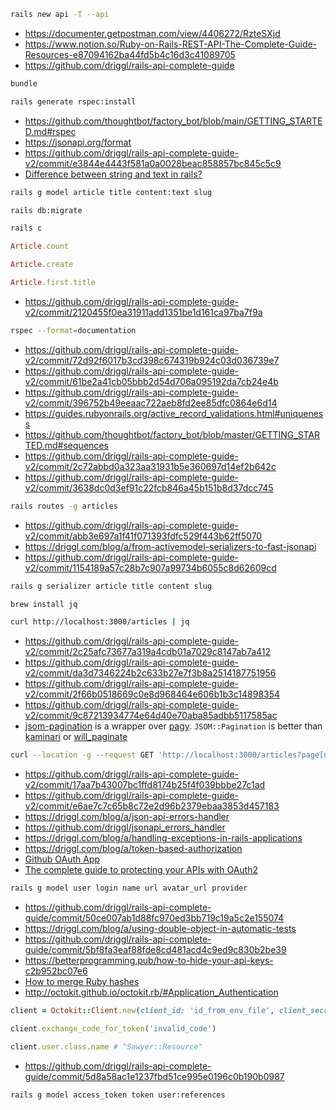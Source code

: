 ```bash
rails new api -T --api
```

- https://documenter.getpostman.com/view/4406272/RzteSXjd
- https://www.notion.so/Ruby-on-Rails-REST-API-The-Complete-Guide-Resources-e87094162ba44fd5b4c16d3c41089705
- https://github.com/driggl/rails-api-complete-guide

```bash
bundle
```

```bash
rails generate rspec:install
```

- https://github.com/thoughtbot/factory_bot/blob/main/GETTING_STARTED.md#rspec
- https://jsonapi.org/format
- https://github.com/driggl/rails-api-complete-guide-v2/commit/e3844e4443f581a0a0028beac858857bc845c5c9
- [Difference between string and text in rails?](https://stackoverflow.com/a/3354452)

```bash
rails g model article title content:text slug
```

```bash
rails db:migrate
```

```bash
rails c
```

```ruby
Article.count
```

```ruby
Article.create
```

```ruby
Article.first.title
```

- https://github.com/driggl/rails-api-complete-guide-v2/commit/2120455f0ea31911add1351be1d161ca97ba7f9a

```bash
rspec --format=documentation
```

- https://github.com/driggl/rails-api-complete-guide-v2/commit/72d92f6017b3cd398c674319b924c03d036739e7
- https://github.com/driggl/rails-api-complete-guide-v2/commit/61be2a41cb05bbb2d54d706a095192da7cb24e4b
- https://github.com/driggl/rails-api-complete-guide-v2/commit/396752b49eeaac722aeb8fd2ee85dfc0864e6d14
- https://guides.rubyonrails.org/active_record_validations.html#uniqueness
- https://github.com/thoughtbot/factory_bot/blob/master/GETTING_STARTED.md#sequences
- https://github.com/driggl/rails-api-complete-guide-v2/commit/2c72abbd0a323aa31931b5e360697d14ef2b642c
- https://github.com/driggl/rails-api-complete-guide-v2/commit/3638dc0d3ef91c22fcb846a45b151b8d37dcc745

```bash
rails routes -g articles
```

- https://github.com/driggl/rails-api-complete-guide-v2/commit/abb3e697a1f41f071393fdfc529f443b62ff5070
- https://driggl.com/blog/a/from-activemodel-serializers-to-fast-jsonapi
- https://github.com/driggl/rails-api-complete-guide-v2/commit/1154189a57c28b7c907a99734b6055c8d62609cd

```bash
rails g serializer article title content slug
```

```bash
brew install jq
```

```bash
curl http://localhost:3000/articles | jq
```

- https://github.com/driggl/rails-api-complete-guide-v2/commit/2c25afc73677a319a4cdb01a7029c8147ab7a412
- https://github.com/driggl/rails-api-complete-guide-v2/commit/da3d7346224b2c633b27e7f3b8a2514187751956
- https://github.com/driggl/rails-api-complete-guide-v2/commit/2f66b0518669c0e8d968464e606b1b3c14898354
- https://github.com/driggl/rails-api-complete-guide-v2/commit/9c87213934774e64d40e70aba85adbb5117585ac
- [jsom-pagination](https://github.com/useo-pl/jsom-pagination) is a wrapper over [pagy](https://github.com/ddnexus/pagy). `JSOM::Pagination` is better than [kaminari](https://github.com/kaminari/kaminari) or [will_paginate](https://github.com/mislav/will_paginate)

```bash
curl --location -g --request GET 'http://localhost:3000/articles?page[number]=2&page[size]=1' | jq
```

- https://github.com/driggl/rails-api-complete-guide-v2/commit/17aa7b43007bc1ffd8174b25f4f039bbbe27c1ad
- https://github.com/driggl/rails-api-complete-guide-v2/commit/e6ae7c7c65b8c72e2d96b2379ebaa3853d457183
- https://driggl.com/blog/a/json-api-errors-handler
- https://github.com/driggl/jsonapi_errors_handler
- https://driggl.com/blog/a/handling-exceptions-in-rails-applications
- https://driggl.com/blog/a/token-based-authorization
- [Github OAuth App](https://github.com/settings/applications/1898650)
- [The complete guide to protecting your APIs with OAuth2](https://news.ycombinator.com/item?id=31004928)

```bash
rails g model user login name url avatar_url provider
```

- https://github.com/driggl/rails-api-complete-guide/commit/50ce007ab1d88fc970ed3bb719c19a5c2e155074
- https://driggl.com/blog/a/using-double-object-in-automatic-tests
- https://github.com/driggl/rails-api-complete-guide/commit/5bf8fa3eaf88fde8cd481acd4c9ed9c830b2be39
- https://betterprogramming.pub/how-to-hide-your-api-keys-c2b952bc07e6
- [How to merge Ruby hashes](https://stackoverflow.com/a/8415328)
- http://octokit.github.io/octokit.rb/#Application_Authentication

```ruby
client = Octokit::Client.new(client_id: 'id_from_env_file', client_secret: 'secret_from_env_file')
```

```ruby
client.exchange_code_for_token('invalid_code')
```

```ruby
client.user.class.name # "Sawyer::Resource"
```

- https://github.com/driggl/rails-api-complete-guide/commit/5d8a58ac1e1237fbd51ce995e0196c0b190b0987

```bash
rails g model access_token token user:references
```

